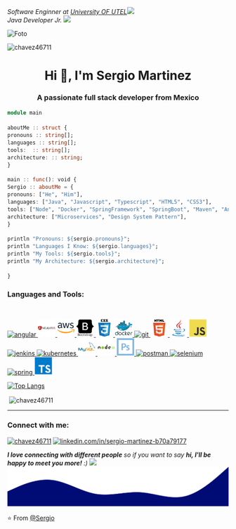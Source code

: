 <p><em>Software Enginner at <a href="https://www.utel.edu.mx/">University OF UTEL</a><img src="https://media.giphy.com/media/WUlplcMpOCEmTGBtBW/giphy.gif" width="30"> </br> Java Developer Jr. <a href=></a><img src="https://media.giphy.com/media/WUlplcMpOCEmTGBtBW/giphy.gif" width="30">  
</em></p>


![Foto](https://user-images.githubusercontent.com/38054499/153477286-bd7f6880-5550-41fd-9c90-b7bc5e7b648b.png)</h1>
<p align="left"> <img src="https://komarev.com/ghpvc/?username=chavez46711&label=Profile%20views&color=0e75b6&style=flat" alt="chavez46711" /> </p>
<h1 align="center">Hi 👋, I'm Sergio Martinez</h1>
<h3 align="center">A passionate full stack developer from Mexico</h3>








```julia
module main

aboutMe :: struct {
pronouns :: string[];
languages :: string[];
tools:  :: string[];
architecture: :: string;
}

main :: func(): void {
Sergio :: aboutMe = {
pronouns: ["He", "Him"],
languages: ["Java", "Javascript", "Typescript", "HTML5", "CSS3"],
tools: ["Node", "Docker", "SpringFramework", "SpringBoot", "Maven", "Angular", "MySql"],
architecture: ["Microservices", "Design System Pattern"],
}

println "Pronouns: ${sergio.pronouns}";
println "Languages I Know: ${sergio.languages}";
println "My Tools: ${sergio.tools}";
println "My Architecture: ${sergio.architecture}";
 
}
```
<h3 align="left">Languages and Tools:</h3><br>
<p align="left"> <a href="https://angular.io" target="_blank" rel="noreferrer"> <img src="https://angular.io/assets/images/logos/angular/angular.svg" alt="angular" width="40" height="40"/> </a> <a href="https://angular.io" target="_blank" rel="noreferrer"> <img src="https://raw.githubusercontent.com/devicons/devicon/master/icons/angularjs/angularjs-original-wordmark.svg" alt="angularjs" width="40" height="40"/> </a> <a href="https://aws.amazon.com" target="_blank" rel="noreferrer"> <img src="https://raw.githubusercontent.com/devicons/devicon/master/icons/amazonwebservices/amazonwebservices-original-wordmark.svg" alt="aws" width="40" height="40"/> </a> <a href="https://getbootstrap.com" target="_blank" rel="noreferrer"> <img src="https://raw.githubusercontent.com/devicons/devicon/master/icons/bootstrap/bootstrap-plain-wordmark.svg" alt="bootstrap" width="40" height="40"/> </a> <a href="https://www.w3schools.com/css/" target="_blank" rel="noreferrer"> <img src="https://raw.githubusercontent.com/devicons/devicon/master/icons/css3/css3-original-wordmark.svg" alt="css3" width="40" height="40"/> </a> <a href="https://www.docker.com/" target="_blank" rel="noreferrer"> <img src="https://raw.githubusercontent.com/devicons/devicon/master/icons/docker/docker-original-wordmark.svg" alt="docker" width="40" height="40"/> </a> <a href="https://git-scm.com/" target="_blank" rel="noreferrer"> <img src="https://www.vectorlogo.zone/logos/git-scm/git-scm-icon.svg" alt="git" width="40" height="40"/> </a> <a href="https://www.w3.org/html/" target="_blank" rel="noreferrer"> <img src="https://raw.githubusercontent.com/devicons/devicon/master/icons/html5/html5-original-wordmark.svg" alt="html5" width="40" height="40"/> </a> <a href="https://www.java.com" target="_blank" rel="noreferrer"> <img src="https://raw.githubusercontent.com/devicons/devicon/master/icons/java/java-original.svg" alt="java" width="40" height="40"/> </a> <a href="https://developer.mozilla.org/en-US/docs/Web/JavaScript" target="_blank" rel="noreferrer"> <img src="https://raw.githubusercontent.com/devicons/devicon/master/icons/javascript/javascript-original.svg" alt="javascript" width="40" height="40"/> </a> <a href="https://www.jenkins.io" target="_blank" rel="noreferrer"> <img src="https://www.vectorlogo.zone/logos/jenkins/jenkins-icon.svg" alt="jenkins" width="40" height="40"/> </a> <a href="https://kubernetes.io" target="_blank" rel="noreferrer"> <img src="https://www.vectorlogo.zone/logos/kubernetes/kubernetes-icon.svg" alt="kubernetes" width="40" height="40"/> </a> <a href="https://www.mysql.com/" target="_blank" rel="noreferrer"> <img src="https://raw.githubusercontent.com/devicons/devicon/master/icons/mysql/mysql-original-wordmark.svg" alt="mysql" width="40" height="40"/> </a> <a href="https://nodejs.org" target="_blank" rel="noreferrer"> <img src="https://raw.githubusercontent.com/devicons/devicon/master/icons/nodejs/nodejs-original-wordmark.svg" alt="nodejs" width="40" height="40"/> </a> <a href="https://www.photoshop.com/en" target="_blank" rel="noreferrer"> <img src="https://raw.githubusercontent.com/devicons/devicon/master/icons/photoshop/photoshop-line.svg" alt="photoshop" width="40" height="40"/> </a> <a href="https://postman.com" target="_blank" rel="noreferrer"> <img src="https://www.vectorlogo.zone/logos/getpostman/getpostman-icon.svg" alt="postman" width="40" height="40"/> </a> <a href="https://www.selenium.dev" target="_blank" rel="noreferrer"> <img src="https://raw.githubusercontent.com/detain/svg-logos/780f25886640cef088af994181646db2f6b1a3f8/svg/selenium-logo.svg" alt="selenium" width="40" height="40"/> </a> <a href="https://spring.io/" target="_blank" rel="noreferrer"> <img src="https://www.vectorlogo.zone/logos/springio/springio-icon.svg" alt="spring" width="40" height="40"/> </a> <a href="https://www.typescriptlang.org/" target="_blank" rel="noreferrer"> <img src="https://raw.githubusercontent.com/devicons/devicon/master/icons/typescript/typescript-original.svg" alt="typescript" width="40" height="40"/> </a> </p>

[![Top Langs](https://github-readme-stats.vercel.app/api/top-langs?username=chavez46711&layout=compact)](https://github.com/chavez46711/github-readme-stats)

<p>&nbsp;<img align="center" src="https://github-readme-stats.vercel.app/api?username=chavez46711&show_icons=true&theme=radical" alt="chavez46711" />


---
<h3 align="left">Connect with me:</h3>

<p align="left">
<a href="https://twitter.com/chavez46711" target="blank"><img align="center" src="https://raw.githubusercontent.com/rahuldkjain/github-profile-readme-generator/master/src/images/icons/Social/twitter.svg" alt="chavez46711" height="30" width="40" /></a>
<a href="https://linkedin.com/in/linkedin.com/in/sergio-martinez-b70a79177" target="blank"><img align="center" src="https://raw.githubusercontent.com/rahuldkjain/github-profile-readme-generator/master/src/images/icons/Social/linked-in-alt.svg" alt="linkedin.com/in/sergio-martinez-b70a79177" height="30" width="40" /></a>
</p>

<em><b>I love connecting with different people</b> so if you want to say <b>hi, I'll be happy to meet you more!</b> :)</em>
<img src="https://media.giphy.com/media/LnQjpWaON8nhr21vNW/giphy.gif" width="60"> 
![bottom.png](https://raw.githubusercontent.com/iCharlesZ/FigureBed/master/img/readme-bottom.png)

⭐️ From [@Sergio](https://github.com/chavez46711)

<!--
**chavez46711/chavez46711** is a ✨ _special_ ✨ repository because its `README.md` (this file) appears on your GitHub profile.

Here are some ideas to get you started:

- 🔭 I’m currently working on ...
- 🌱 I’m currently learning ...
- 👯 I’m looking to collaborate on ...
- 🤔 I’m looking for help with ...
- 💬 Ask me about ...
- 📫 How to reach me: ...
- 😄 Pronouns: ...
- ⚡ Fun fact: ...
-->

